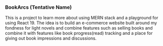 ### BookArcs (Tentative Name)

This is a project to learn more about using MERN stack and a playground for using React 19. The idea is to build an e-commerce website 
built around my fondness for light novels and combine features such as selling books and combine it with 
features like book progress(read) tracking and a place for giving out book impressions and discussions. 
